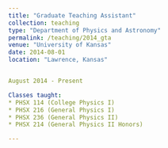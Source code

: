 ```yaml
---
title: "Graduate Teaching Assistant"
collection: teaching
type: "Department of Physics and Astronomy"
permalink: /teaching/2014_gta
venue: "University of Kansas"
date: 2014-08-01
location: "Lawrence, Kansas"


August​ ​2014 ​-​ ​Present

Classes taught: 
* PHSX 114 (College Physics I) 
* PHSX 216 (General Physics I)
* PHSX 236 (General Physics II) 
* PHSX 214 (General Physics II Honors)

---
```

